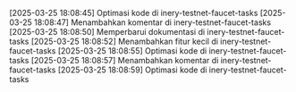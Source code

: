 [2025-03-25 18:08:45] Optimasi kode di inery-testnet-faucet-tasks
[2025-03-25 18:08:47] Menambahkan komentar di inery-testnet-faucet-tasks
[2025-03-25 18:08:50] Memperbarui dokumentasi di inery-testnet-faucet-tasks
[2025-03-25 18:08:52] Menambahkan fitur kecil di inery-testnet-faucet-tasks
[2025-03-25 18:08:55] Optimasi kode di inery-testnet-faucet-tasks
[2025-03-25 18:08:57] Menambahkan komentar di inery-testnet-faucet-tasks
[2025-03-25 18:08:59] Optimasi kode di inery-testnet-faucet-tasks
